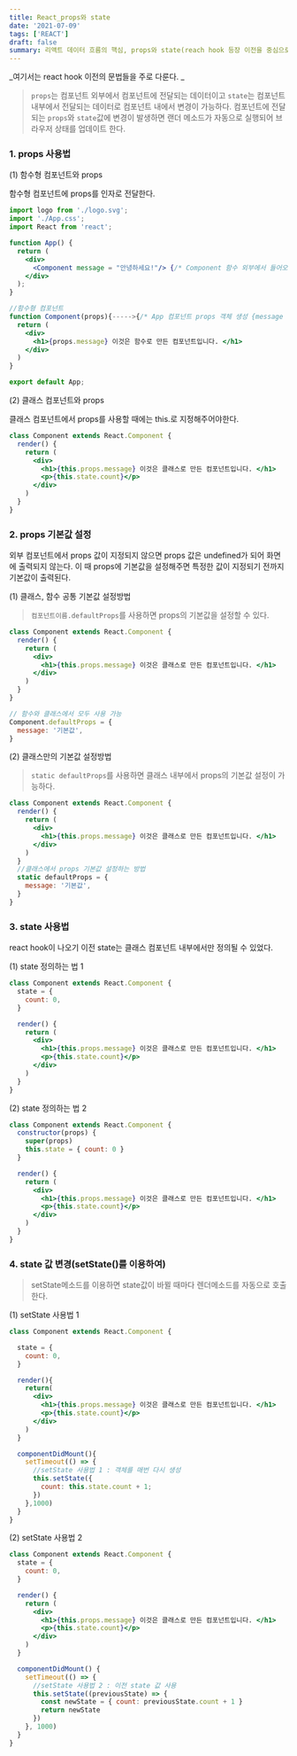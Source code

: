 ```yaml
---
title: React_props와 state
date: '2021-07-09'
tags: ['REACT']
draft: false
summary: 리액트 데이터 흐름의 핵심, props와 state(reach hook 등장 이전을 중심으로)
---
```


_여기서는 react hook 이전의 문법들을 주로 다룬다. _

> `props`는 컴포넌트 외부에서 컴포넌트에 전달되는 데이터이고 `state`는 컴포넌트 내부에서 전달되는 데이터로 컴포넌트 내에서 변경이 가능하다. 컴포넌트에 전달되는 `props`와 `state`값에 변경이 발생하면 랜더 메소드가 자동으로 실행되어 브라우저 상태를 업데이트 한다.

### 1. props 사용법

(1) 함수형 컴포넌트와 props

함수형 컴포넌트에 props를 인자로 전달한다.

```jsx
import logo from './logo.svg';
import './App.css';
import React from 'react';

function App() {
  return (
    <div>
      <Component message = "안녕하세요!"/> {/* Component 함수 외부에서 들어오는 props 값*/}
    </div>
  );
}

//함수형 컴포넌트
function Component(props){----->{/* App 컴포넌트 props 객체 생성 {message : "안녕하세요!"} */}
  return (
    <div>
      <h1>{props.message} 이것은 함수로 만든 컴포넌트입니다. </h1>
    </div>
  )
}

export default App;
```

(2) 클래스 컴포넌트와 props

클래스 컴포넌트에서 props를 사용할 때에는 this.로 지정해주어야한다.

```jsx
class Component extends React.Component {
  render() {
    return (
      <div>
        <h1>{this.props.message} 이것은 클래스로 만든 컴포넌트입니다. </h1>
        <p>{this.state.count}</p>
      </div>
    )
  }
}
```

### 2. props 기본값 설정

외부 컴포넌트에서 props 값이 지정되지 않으면 props 값은 undefined가 되어 화면에 출력되지 않는다. 이 때 props에 기본값을 설정해주면 특정한 값이 지정되기 전까지 기본값이 출력된다.

(1) 클래스, 함수 공통 기본값 설정방법

> `컴포넌트이름.defaultProps`를 사용하면 props의 기본값을 설정할 수 있다.

```jsx
class Component extends React.Component {
  render() {
    return (
      <div>
        <h1>{this.props.message} 이것은 클래스로 만든 컴포넌트입니다. </h1>
      </div>
    )
  }
}

// 함수와 클래스에서 모두 사용 가능
Component.defaultProps = {
  message: '기본값',
}
```

(2) 클래스만의 기본값 설정방법

> `static defaultProps`를 사용하면 클래스 내부에서 props의 기본값 설정이 가능하다.

```jsx
class Component extends React.Component {
  render() {
    return (
      <div>
        <h1>{this.props.message} 이것은 클래스로 만든 컴포넌트입니다. </h1>
      </div>
    )
  }
  //클래스에서 props 기본값 설정하는 방법
  static defaultProps = {
    message: '기본값',
  }
}
```

### 3. state 사용법

react hook이 나오기 이전 state는 클래스 컴포넌트 내부에서만 정의될 수 있었다.

(1) state 정의하는 법 1

```jsx
class Component extends React.Component {
  state = {
    count: 0,
  }

  render() {
    return (
      <div>
        <h1>{this.props.message} 이것은 클래스로 만든 컴포넌트입니다. </h1>
        <p>{this.state.count}</p>
      </div>
    )
  }
}
```

(2) state 정의하는 법 2

```jsx
class Component extends React.Component {
  constructor(props) {
    super(props)
    this.state = { count: 0 }
  }

  render() {
    return (
      <div>
        <h1>{this.props.message} 이것은 클래스로 만든 컴포넌트입니다. </h1>
        <p>{this.state.count}</p>
      </div>
    )
  }
}
```

### 4. state 값 변경(setState()를 이용하여)

> setState메소드를 이용하면 state값이 바뀔 때마다 렌더메소드를 자동으로 호출한다.

(1) setState 사용법 1

```jsx
class Component extends React.Component {

  state = {
    count: 0,
  }

  render(){
    return(
      <div>
        <h1>{this.props.message} 이것은 클래스로 만든 컴포넌트입니다. </h1>
        <p>{this.state.count}</p>
      </div>
    )
  }

  componentDidMount(){
    setTimeout(() => {
      //setState 사용법 1 : 객체를 매번 다시 생성
      this.setState({
        count: this.state.count + 1;
      })
   	},1000)
  }
}

```

(2) setState 사용법 2

```jsx
class Component extends React.Component {
  state = {
    count: 0,
  }

  render() {
    return (
      <div>
        <h1>{this.props.message} 이것은 클래스로 만든 컴포넌트입니다. </h1>
        <p>{this.state.count}</p>
      </div>
    )
  }

  componentDidMount() {
    setTimeout(() => {
      //setState 사용법 2 : 이전 state 값 사용
      this.setState((previousState) => {
        const newState = { count: previousState.count + 1 }
        return newState
      })
    }, 1000)
  }
}
```
